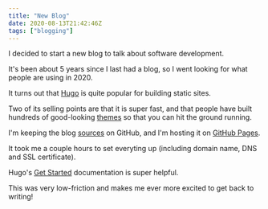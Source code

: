 ```yaml
---
title: "New Blog"
date: 2020-08-13T21:42:46Z
tags: ["blogging"]
---
```


I decided to start a new blog to talk about software development.

It's been about 5 years since I last had a blog, so I went looking for what people are using in 2020.

It turns out that [Hugo](https://gohugo.io/) is quite popular for building static sites.

Two of its selling points are that it is super fast, and that people have built hundreds of good-looking
[themes](https://themes.gohugo.io/) so that you can hit the ground running.

I'm keeping the blog [sources](https://github.com/fernandoacorreia/blog) on GitHub, and I'm hosting it on [GitHub Pages](https://fernandocorreia.dev).

It took me a couple hours to set everyting up (including domain name, DNS and SSL certificate).

Hugo's [Get Started](https://gohugo.io/getting-started/) documentation is super helpful.

This was very low-friction and makes me ever more excited to get back to writing!
